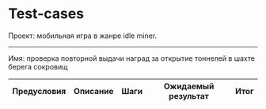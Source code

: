 # Test-cases

Проект: мобильная игра в жанре idle miner.

---
Имя: проверка повторной выдачи наград за открытие тоннелей в шахте берега сокровищ

Предусловия | Описание | Шаги | Ожидаемый результат | Итог 
--- | --- | --- | --- | ---